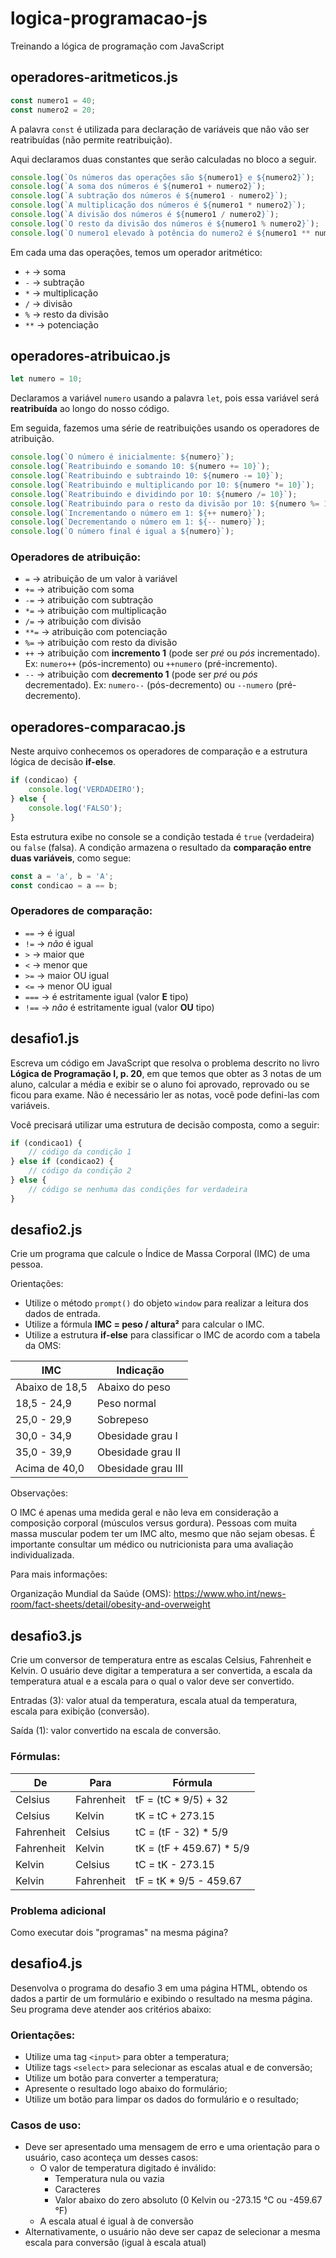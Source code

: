 # logica-programacao-js

Treinando a lógica de programação com JavaScript

## operadores-aritmeticos.js

~~~js
const numero1 = 40;
const numero2 = 20;
~~~

A palavra `const` é utilizada para declaração de variáveis que não vão ser reatribuídas (não permite reatribuição).

Aqui declaramos duas constantes que serão calculadas no bloco a seguir.

~~~js
console.log(`Os números das operações são ${numero1} e ${numero2}`);
console.log(`A soma dos números é ${numero1 + numero2}`);
console.log(`A subtração dos números é ${numero1 - numero2}`);
console.log(`A multiplicação dos números é ${numero1 * numero2}`);
console.log(`A divisão dos números é ${numero1 / numero2}`);
console.log(`O resto da divisão dos números é ${numero1 % numero2}`);
console.log(`O numero1 elevado à potência do numero2 é ${numero1 ** numero2}`);
~~~

Em cada uma das operações, temos um operador aritmético:

* `+` -> soma
* `-` -> subtração
* `*` -> multiplicação
* `/` -> divisão
* `%` -> resto da divisão
* `**` -> potenciação

## operadores-atribuicao.js

~~~js
let numero = 10;
~~~

Declaramos a variável `numero` usando a palavra `let`, pois essa variável será **reatribuída** ao longo do nosso código.

Em seguida, fazemos uma série de reatribuições usando os operadores de atribuição.

~~~js
console.log(`O número é inicialmente: ${numero}`);
console.log(`Reatribuindo e somando 10: ${numero += 10}`);
console.log(`Reatribuindo e subtraindo 10: ${numero -= 10}`);
console.log(`Reatribuindo e multiplicando por 10: ${numero *= 10}`);
console.log(`Reatribuindo e dividindo por 10: ${numero /= 10}`);
console.log(`Reatribuindo para o resto da divisão por 10: ${numero %= 10}`);
console.log(`Incrementando o número em 1: ${++ numero}`);
console.log(`Decrementando o número em 1: ${-- numero}`);
console.log(`O número final é igual a ${numero}`);
~~~

### Operadores de atribuição:

* `=` -> atribuição de um valor à variável
* `+=` -> atribuição com soma
* `-=` -> atribuição com subtração
* `*=` -> atribuição com multiplicação
* `/=` -> atribuição com divisão
* `**=` -> atribuição com potenciação
* `%=` -> atribuição com resto da divisão 
* `++` -> atribuição com **incremento 1** (pode ser *pré* ou *pós* incrementado). Ex: `numero++` (pós-incremento) ou `++numero` (pré-incremento).
* `--` -> atribuição com **decremento 1** (pode ser *pré* ou *pós* decrementado). Ex: `numero--` (pós-decremento) ou `--numero` (pré-decremento).

## operadores-comparacao.js

Neste arquivo conhecemos os operadores de comparação e a estrutura lógica de decisão **if-else**.

~~~js
if (condicao) { 
    console.log('VERDADEIRO'); 
} else {
    console.log('FALSO');
}
~~~

Esta estrutura exibe no console se a condição testada é `true` (verdadeira) ou `false` (falsa). A condição armazena o resultado da **comparação entre duas variáveis**, como segue:

~~~js
const a = 'a', b = 'A';
const condicao = a == b;
~~~

### Operadores de comparação:

* `==`  -> é igual
* `!=`  -> _não_ é igual
* `>`   -> maior que
* `<`   -> menor que
* `>=`  -> maior OU igual
* `<=`  -> menor OU igual
* `===` -> é estritamente igual (valor **E** tipo)
* `!==` -> _não_ é estritamente igual (valor **OU** tipo)

## desafio1.js

Escreva um código em JavaScript que resolva o problema descrito no livro **Lógica de Programação I, p. 20**, em que temos que obter as 3 notas de um aluno, calcular a média e exibir se o aluno foi aprovado, reprovado ou se ficou para exame. Não é necessário ler as notas, você pode defini-las com variáveis.

Você precisará utilizar uma estrutura de decisão composta, como a seguir:

~~~js
if (condicao1) {
    // código da condição 1
} else if (condicao2) {
    // código da condição 2
} else {
    // código se nenhuma das condições for verdadeira
}
~~~

## desafio2.js

Crie um programa que calcule o Índice de Massa Corporal (IMC) de uma pessoa. 

Orientações: 
* Utilize o método `prompt()` do objeto `window` para realizar a leitura dos dados de entrada.
* Utilize a fórmula **IMC = peso / altura²** para calcular o IMC.
* Utilize a estrutura **if-else** para classificar o IMC de acordo com a tabela da OMS:

IMC | Indicação
----- | -----
Abaixo de 18,5	| Abaixo do peso
18,5 - 24,9	| Peso normal
25,0 - 29,9	| Sobrepeso
30,0 - 34,9	| Obesidade grau I
35,0 - 39,9	| Obesidade grau II
Acima de 40,0 |	Obesidade grau III

Observações:

O IMC é apenas uma medida geral e não leva em consideração a composição corporal (músculos versus gordura).
Pessoas com muita massa muscular podem ter um IMC alto, mesmo que não sejam obesas.
É importante consultar um médico ou nutricionista para uma avaliação individualizada.

Para mais informações:

Organização Mundial da Saúde (OMS): <https://www.who.int/news-room/fact-sheets/detail/obesity-and-overweight>

## desafio3.js

Crie um conversor de temperatura entre as escalas Celsius, Fahrenheit e Kelvin. O usuário deve digitar a temperatura a ser convertida, a escala da temperatura atual e a escala para o qual o valor deve ser convertido.

Entradas (3): valor atual da temperatura, escala atual da temperatura, escala para exibição (conversão).

Saída (1): valor convertido na escala de conversão.

### Fórmulas:

De | Para | Fórmula
--- | --- | ----
Celsius | Fahrenheit | tF = (tC * 9/5) + 32
Celsius | Kelvin | tK = tC + 273.15
Fahrenheit | Celsius | tC = (tF - 32) * 5/9
Fahrenheit | Kelvin | tK = (tF + 459.67) * 5/9
Kelvin | Celsius | tC = tK - 273.15
Kelvin | Fahrenheit | tF = tK * 9/5 - 459.67

### Problema adicional

Como executar dois "programas" na mesma página?

## desafio4.js

Desenvolva o programa do desafio 3 em uma página HTML, obtendo os dados a partir de um formulário e exibindo o resultado na mesma página. Seu programa deve atender aos critérios abaixo:

### Orientações:

* Utilize uma tag `<input>` para obter a temperatura;
* Utilize tags `<select>` para selecionar as escalas atual e de conversão;
* Utilize um botão para converter a temperatura;
* Apresente o resultado logo abaixo do formulário;
* Utilize um botão para limpar os dados do formulário e o resultado;

### Casos de uso:

* Deve ser apresentado uma mensagem de erro e uma orientação para o usuário, caso aconteça um desses casos:
    * O valor de temperatura digitado é inválido:
        * Temperatura nula ou vazia
        * Caracteres
        * Valor abaixo do zero absoluto (0 Kelvin ou -273.15 °C ou  -459.67 °F)
    * A escala atual é igual à de conversão
* Alternativamente, o usuário não deve ser capaz de selecionar a mesma escala para conversão (igual à escala atual) 